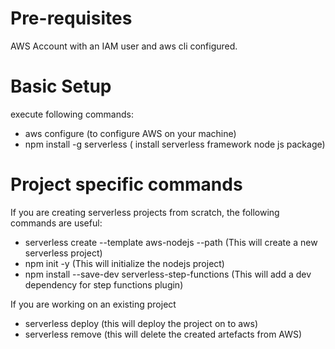 # Pre-requisites
AWS Account with an IAM user and aws cli configured.

# Basic Setup
execute following commands:
  - aws configure    (to configure AWS on your machine)
  - npm install -g serverless  ( install serverless framework node js package)

# Project specific commands
If you are creating serverless projects from scratch, the following commands are useful:

  - serverless create --template aws-nodejs --path <name of the project>   (This will create a new serverless project)
  - npm init -y    (This will initialize the nodejs project)
  - npm install --save-dev serverless-step-functions   (This will add a dev dependency for step functions plugin)

If you are working on an existing project
  - serverless deploy  (this will deploy the project on to aws)
  - serverless remove  (this will delete the created artefacts from AWS)
  

